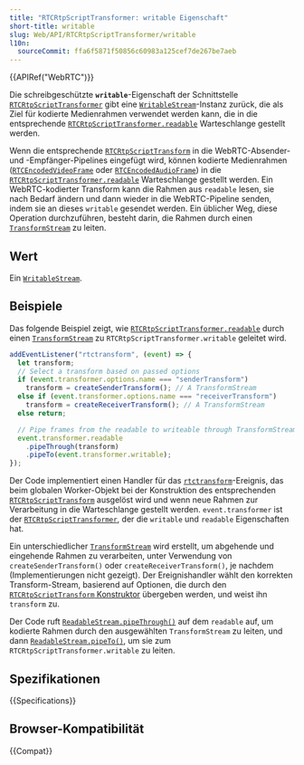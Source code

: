 ```yaml
---
title: "RTCRtpScriptTransformer: writable Eigenschaft"
short-title: writable
slug: Web/API/RTCRtpScriptTransformer/writable
l10n:
  sourceCommit: ffa6f5871f50856c60983a125cef7de267be7aeb
---
```


{{APIRef("WebRTC")}}

Die schreibgeschützte **`writable`**-Eigenschaft der Schnittstelle [`RTCRtpScriptTransformer`](/de/docs/Web/API/RTCRtpScriptTransformer) gibt eine [`WritableStream`](/de/docs/Web/API/WritableStream)-Instanz zurück, die als Ziel für kodierte Medienrahmen verwendet werden kann, die in die entsprechende [`RTCRtpScriptTransformer.readable`](/de/docs/Web/API/RTCRtpScriptTransformer/readable) Warteschlange gestellt werden.

Wenn die entsprechende [`RTCRtpScriptTransform`](/de/docs/Web/API/RTCRtpScriptTransform) in die WebRTC-Absender- und -Empfänger-Pipelines eingefügt wird, können kodierte Medienrahmen ([`RTCEncodedVideoFrame`](/de/docs/Web/API/RTCEncodedVideoFrame) oder [`RTCEncodedAudioFrame`](/de/docs/Web/API/RTCEncodedAudioFrame)) in die [`RTCRtpScriptTransformer.readable`](/de/docs/Web/API/RTCRtpScriptTransformer/readable) Warteschlange gestellt werden. Ein WebRTC-kodierter Transform kann die Rahmen aus `readable` lesen, sie nach Bedarf ändern und dann wieder in die WebRTC-Pipeline senden, indem sie an dieses `writable` gesendet werden. Ein üblicher Weg, diese Operation durchzuführen, besteht darin, die Rahmen durch einen [`TransformStream`](/de/docs/Web/API/TransformStream) zu leiten.

## Wert

Ein [`WritableStream`](/de/docs/Web/API/WritableStream).

## Beispiele

Das folgende Beispiel zeigt, wie [`RTCRtpScriptTransformer.readable`](/de/docs/Web/API/RTCRtpScriptTransformer/readable) durch einen [`TransformStream`](/de/docs/Web/API/TransformStream) zu `RTCRtpScriptTransformer.writable` geleitet wird.

```js
addEventListener("rtctransform", (event) => {
  let transform;
  // Select a transform based on passed options
  if (event.transformer.options.name === "senderTransform")
    transform = createSenderTransform(); // A TransformStream
  else if (event.transformer.options.name === "receiverTransform")
    transform = createReceiverTransform(); // A TransformStream
  else return;

  // Pipe frames from the readable to writeable through TransformStream
  event.transformer.readable
    .pipeThrough(transform)
    .pipeTo(event.transformer.writable);
});
```

Der Code implementiert einen Handler für das [`rtctransform`](/de/docs/Web/API/DedicatedWorkerGlobalScope/rtctransform_event)-Ereignis, das beim globalen Worker-Objekt bei der Konstruktion des entsprechenden [`RTCRtpScriptTransform`](/de/docs/Web/API/RTCRtpScriptTransform) ausgelöst wird und wenn neue Rahmen zur Verarbeitung in die Warteschlange gestellt werden. `event.transformer` ist der [`RTCRtpScriptTransformer`](/de/docs/Web/API/RTCRtpScriptTransformer), der die `writable` und `readable` Eigenschaften hat.

Ein unterschiedlicher [`TransformStream`](/de/docs/Web/API/TransformStream) wird erstellt, um abgehende und eingehende Rahmen zu verarbeiten, unter Verwendung von `createSenderTransform()` oder `createReceiverTransform()`, je nachdem (Implementierungen nicht gezeigt). Der Ereignishandler wählt den korrekten Transform-Stream, basierend auf Optionen, die durch den [`RTCRtpScriptTransform` Konstruktor](/de/docs/Web/API/RTCRtpScriptTransform/RTCRtpScriptTransform) übergeben werden, und weist ihn `transform` zu.

Der Code ruft [`ReadableStream.pipeThrough()`](/de/docs/Web/API/ReadableStream/pipeThrough) auf dem `readable` auf, um kodierte Rahmen durch den ausgewählten `TransformStream` zu leiten, und dann [`ReadableStream.pipeTo()`](/de/docs/Web/API/ReadableStream/pipeTo), um sie zum `RTCRtpScriptTransformer.writable` zu leiten.

## Spezifikationen

{{Specifications}}

## Browser-Kompatibilität

{{Compat}}
